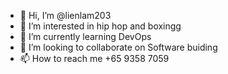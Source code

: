 - 👋 Hi, I’m @lienlam203
- 👀 I’m interested in hip hop and boxingg
- 🌱 I’m currently learning DevOps
- 💞️ I’m looking to collaborate on Software buiding
- 📫 How to reach me +65 9358 7059

<!---
lienlam203/lienlam203 is a ✨ special ✨ repository because its `README.md` (this file) appears on your GitHub profile.
You can click the Preview link to take a look at your changes.
--->
